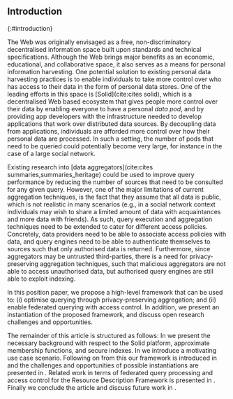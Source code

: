 ## Introduction
{:#introduction}

The Web was originally envisaged as a free, non-discriminatory decentralised information space built upon standards and technical specifications.  Although the Web brings major benefits as an economic, educational, and collaborative space, it also serves as a means for personal information harvesting.
One potential solution to existing personal data harvesting practices is to enable individuals to take more control over who has access to their data in the form of personal data stores. One of the leading efforts in this space is [Solid](cite:cites solid), which is a decentralised Web based ecosystem that gives people more control over their data by enabling everyone to have a personal *data pod*, and by providing app developers with the infrastructure needed to develop applications that work over distributed data sources. By decoupling data from applications, individuals are afforded more control over how their personal data are processed. In such a setting, the number of pods that need to be queried could potentially become very large, for instance in the case of a large social network.

Existing research into [data aggregators](cite:cites summaries,summaries_heritage) could be used to improve query performance by reducing the number of sources that need to be consulted for any given query. However, one of the major limitations of current aggregation techniques, is the fact that they assume that all data is public, which is not realistic in many scenarios (e.g., in a social network context individuals may wish to share a limited amount of data with acquaintances and more data with friends). As such, query execution and aggregation techniques need to be extended to cater for different access policies. Concretely, data providers need to be able to associate access policies with data, and query engines need to be able to authenticate themselves to sources such that only authorised data is returned. Furthermore, since aggregators may be untrusted third-parties, there is a need for privacy-preserving aggregation techniques, such that malicious aggregators are not able to access unauthorised data, but authorised query engines are still able to exploit indexing.

In this position paper, we propose a high-level framework that can be used to: (i) optimise querying through privacy-preserving aggregation; and (ii) enable federated querying with access control. In addition, we present an instantiation of the proposed framework, and discuss open research challenges and opportunities.

The remainder of this article is structured as follows: In [](#background) we present the necessary background with respect to the Solid platform, approximate membership functions, and secure indexes. In [](#use-case) we introduce a motivating use case scenario.  Following on from this our framework is introduced in [](#framework) and the challenges and opportunities of possible instantiations are presented in [](#solution). Related work in terms of federated query processing and access control for the Resource Description Framework is presented in [](#related-work). Finally we conclude the article and discuss future work in [](#conclusions).
